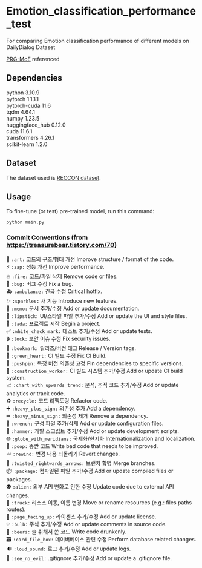 # Emotion_classification_performance_test
For comparing Emotion classification performance of different models on DailyDialog Dataset

[PRG-MoE](https://github.com/jdjin3000/PRG-MoE) referenced

## Dependencies
python 3.10.9<br>
pytorch 1.13.1<br>
pytorch-cuda 11.6<br>
tqdm 4.64.1<br>
numpy 1.23.5<br>
huggingface_hub 0.12.0<br>
cuda 11.6.1<br>
transformers 4.26.1<br>
scikit-learn 1.2.0<br>

## Dataset
The dataset used is [RECCON dataset](https://github.com/declare-lab/RECCON).

## Usage
To fine-tune (or test) pre-trained model, run this command:
```
python main.py
```

### Commit Conventions (from https://treasurebear.tistory.com/70)
🎨	`:art:`	코드의 구조/형태 개선	Improve structure / format of the code.<br>
⚡️	`:zap:`	성능 개선	Improve performance.<br>
🔥	`:fire:`	코드/파일 삭제	Remove code or files.<br>
🐛	`:bug:`	버그 수정	Fix a bug.<br>
🚑	`:ambulance:`	긴급 수정	Critical hotfix.<br>
✨	`:sparkles:`	새 기능	Introduce new features.<br>
📝	`:memo:`	문서 추가/수정	Add or update documentation.<br>
💄	`:lipstick:`	UI/스타일 파일 추가/수정	Add or update the UI and style files.<br>
🎉	`:tada:`	프로젝트 시작	Begin a project.<br>
✅	`:white_check_mark:`	테스트 추가/수정	Add or update tests.<br>
🔒	`:lock:`	보안 이슈 수정	Fix security issues.<br>
🔖	`:bookmark:`	릴리즈/버전 태그	Release / Version tags.<br>
💚	`:green_heart:`	CI 빌드 수정	Fix CI Build.<br>
📌	`:pushpin:`	특정 버전 의존성 고정	Pin dependencies to specific versions.<br>
👷	`:construction_worker:`	CI 빌드 시스템 추가/수정	Add or update CI build system.<br>
📈	`:chart_with_upwards_trend:`	분석, 추적 코드 추가/수정	Add or update analytics or track code.<br>
♻️	`:recycle:`	코드 리팩토링	Refactor code.<br>
➕	`:heavy_plus_sign:`	의존성 추가	Add a dependency.<br>
➖	`:heavy_minus_sign:`	의존성 제거	Remove a dependency.<br>
🔧	`:wrench:`	구성 파일 추가/삭제	Add or update configuration files.<br>
🔨	`:hammer:`	개발 스크립트 추가/수정	Add or update development scripts.<br>
🌐	`:globe_with_meridians:`	국제화/현지화	Internationalization and localization.<br>
💩	`:poop:`	똥싼 코드	Write bad code that needs to be improved.<br>
⏪	`:rewind:`	변경 내용 되돌리기	Revert changes.<br>
🔀	`:twisted_rightwards_arrows:`	브랜치 합병	Merge branches.<br>
📦	`:package:`	컴파일된 파일 추가/수정	Add or update compiled files or packages.<br>
👽	`:alien:`	외부 API 변화로 인한 수정	Update code due to external API changes.<br>
🚚	`:truck:`	리소스 이동, 이름 변경	Move or rename resources (e.g.: files paths routes).<br>
📄	`:page_facing_up:`	라이센스 추가/수정	Add or update license.<br>
💡	`:bulb:`	주석 추가/수정	Add or update comments in source code.<br>
🍻	`:beers:`	술 취해서 쓴 코드	Write code drunkenly.<br>
🗃	`:card_file_box:`	데이버베이스 관련 수정	Perform database related changes.<br>
🔊	`:loud_sound:`	로그 추가/수정	Add or update logs.<br>
🙈	`:see_no_evil:`	.gitignore 추가/수정	Add or update a .gitignore file.<br>